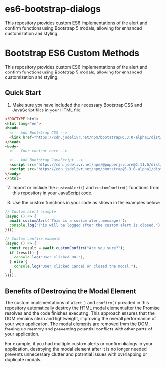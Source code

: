 # es6-bootstrap-dialogs
This repository provides custom ES6 implementations of the alert and confirm functions using Bootstrap 5 modals, allowing for enhanced customization and styling.


# Bootstrap ES6 Custom Methods

This repository provides custom ES6 implementations of the alert and confirm functions using Bootstrap 5 modals, allowing for enhanced customization and styling.

## Quick Start

1. Make sure you have included the necessary Bootstrap CSS and JavaScript files in your HTML file:

```html
<!DOCTYPE html>
<html lang="en">
<head>
  <!-- Add Bootstrap CSS -->
  <link href="https://cdn.jsdelivr.net/npm/bootstrap@5.3.0-alpha1/dist/css/bootstrap.min.css" rel="stylesheet">
</head>
<body>
  <!-- Your content here -->

  <!-- Add Bootstrap JavaScript -->
  <script src="https://cdn.jsdelivr.net/npm/@popperjs/core@2.11.6/dist/umd/popper.min.js"></script>
  <script src="https://cdn.jsdelivr.net/npm/bootstrap@5.3.0-alpha1/dist/js/bootstrap.min.js"></script>
</body>
</html>
```

2. Import or include the `customAlert()` and `customConfirm()` functions from this repository in your JavaScript code.

3. Use the custom functions in your code as shown in the examples below:


```javascript
// Custom alert example
(async () => {
  await customAlert("This is a custom alert message!");
  console.log("This will be logged after the custom alert is closed.");
})();

// Custom confirm example
(async () => {
  const result = await customConfirm("Are you sure?");
  if (result) {
    console.log("User clicked OK.");
  } else {
    console.log("User clicked Cancel or closed the modal.");
  }
})();

```

## Benefits of Destroying the Modal Element

The custom implementations of `alert()` and `confirm()` provided in this repository automatically destroy the HTML modal element after the Promise resolves and the code finishes executing. This approach ensures that the DOM remains clean and lightweight, improving the overall performance of your web application. The modal elements are removed from the DOM, freeing up memory and preventing potential conflicts with other parts of your application.

For example, if you had multiple custom alerts or confirm dialogs in your application, destroying the modal element after it is no longer needed prevents unnecessary clutter and potential issues with overlapping or duplicate modals.
